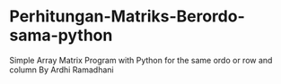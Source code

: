 # Perhitungan-Matriks-Berordo-sama-python
Simple Array Matrix Program with Python for the same ordo or row and column
By Ardhi Ramadhani
